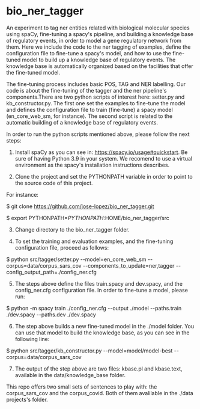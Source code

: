 # bio_ner_tagger
An experiment to tag ner entities related with biological molecular species using spaCy, fine-tuning a spacy's pipeline, and building a knowledge base of regulatory events, in order to model a gene regulatory network from them. Here we include the code to the ner tagging of examples, define the configuration file to fine-tune a spacy's model, and how to use the fine-tuned model to build up a knowledge base of regulatory events. The knowledge base is automatically organized based on the facilities that offer the fine-tuned model.

The fine-tuning process includes basic POS, TAG and NER labelling. Our code is about the fine-tuning of the tagger and the ner pipeline's components.There are two python scripts of interest here: setter.py and kb_constructor.py. The first one set the examples to fine-tune the model and defines the configuration file to train (fine-tune) a spacy model (en_core_web_sm, for instance). The second script is related to the automatic building of a knowledge base of regulatory events.

In order to run the python scripts mentioned above, please follow the next steps:

1. Install spaCy as you can see in: https://spacy.io/usage#quickstart.
Be sure of having Python 3.9 in your system. We recomend to use a virtual environment as the spacy's installation instructions describes.

2. Clone the project and set the PYTHONPATH variable in order to point to the source code of this project.

For instance:

$ git clone https://github.com/jose-lopez/bio_ner_tagger.git

$ export PYTHONPATH=$PYTHONPATH:$HOME/bio_ner_tagger/src

3. Change directory to the bio_ner_tagger folder.

4. To set the training and evaluation examples, and the fine-tuning configuration file, proceed as follows:

$ python src/tagger/setter.py --model=en_core_web_sm --corpus=data/corpus_sars_cov --components_to_update=ner,tagger --config_output_path=./config_ner.cfg

5. The steps above define the files train.spacy and dev.spacy, and the config_ner.cfg configuration file. In order to fine-tune a model, please run:

$ python -m spacy train ./config_ner.cfg --output ./model --paths.train ./dev.spacy --paths.dev ./dev.spacy

6. The step above builds a new fine-tuned model in the ./model folder. You can use that model to build the knowledge base, as you can see in the following line:

$ python src/tagger/kb_constructor.py --model=model/model-best --corpus=data/corpus_sars_cov

7. The output of the step above are two files: kbase.pl and kbase.text, available in the data/knowledge_base folder.

This repo offers two small sets of sentences to play with: the corpus_sars_cov and the corpus_covid. Both of them avalilable in the ./data projects's folder.





